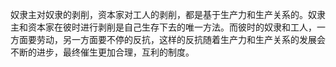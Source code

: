 奴隶主对奴隶的剥削，资本家对工人的剥削，都是基于生产力和生产关系的。奴隶主和资本家在彼时进行剥削是自己生存下去的唯一方法。而彼时的奴隶和工人，一方面要劳动，另一方面要不停的反抗，这样的反抗随着生产力和生产关系的发展会不断的进步，最终催生更加合理，互利的制度。